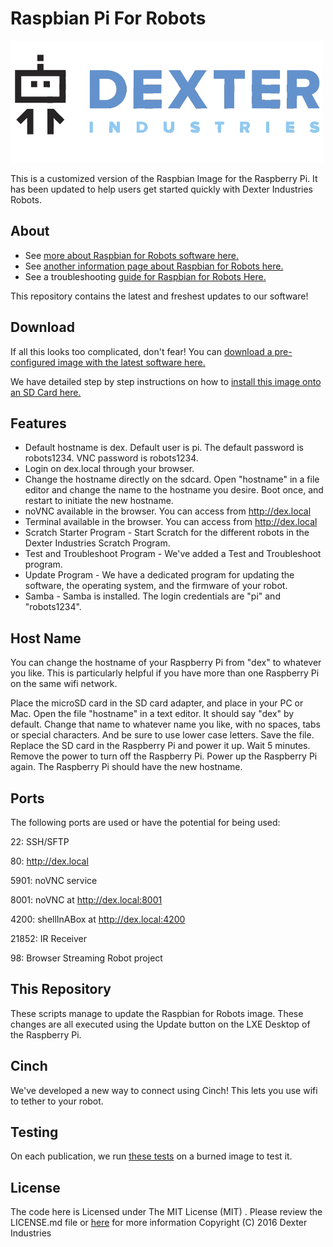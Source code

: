# Raspbian Pi For Robots

![Dex Logo](dexter_industries_logo.jpg "Dexter Industries Logo.")

This is a customized version of the Raspbian Image for the Raspberry Pi.  It has been updated to help users get started quickly with Dexter Industries Robots.

## About
* See [more about Raspbian for Robots software here.](http://www.dexterindustries.com/raspberry-pi-robot-software/)
* See [another information page about Raspbian for Robots here.](http://www.dexterindustries.com/raspbian-for-robots/)
* See a troubleshooting [guide for Raspbian for Robots Here.](http://www.dexterindustries.com/raspbian-for-robots-support/)

This repository contains the latest and freshest updates to our software!

## Download
If all this looks too complicated, don't fear!  You can [download a pre-configured image with the latest software here.](http://sourceforge.net/projects/dexterindustriesraspbianflavor/)  

We have detailed step by step instructions on how to [install this image onto an SD Card here.](http://www.dexterindustries.com/howto/raspberry-pi-tutorials/install-raspbian-for-robots-image-on-an-sd-card/)

## Features

* Default hostname is dex.  Default user is pi.  The default password is robots1234.  VNC password is robots1234.
* Login on dex.local through your browser.
* Change the hostname directly on the sdcard.  Open "hostname" in a file editor and change the name to the hostname you desire.  Boot once, and restart to initiate the new hostname.
* noVNC available in the browser.  You can access from http://dex.local
* Terminal available in the browser.  You can access from http://dex.local
* Scratch Starter Program - Start Scratch for the different robots in the Dexter Industries Scratch Program.
* Test and Troubleshoot Program - We've added a Test and Troubleshoot program.
* Update Program - We have a dedicated program for updating the software, the operating system, and the firmware of your robot.
* Samba - Samba is installed.  The login credentials are "pi" and "robots1234".

## Host Name

You can change the hostname of your Raspberry Pi from "dex" to whatever you like.  This is particularly helpful if you have more than one Raspberry Pi on the same wifi network.  

Place the microSD card in the SD card adapter, and place in your PC or Mac.  Open the file "hostname" in a text editor.  It should say "dex" by default.  Change that name to whatever name you like, with no spaces, tabs or special characters.  And be sure to use lower case letters.  Save the file.  Replace the SD card in the Raspberry Pi and power it up.  Wait 5 minutes.  Remove the power to turn off the Raspberry Pi.  Power up the Raspberry Pi again.  The Raspberry Pi should have the new hostname.

## Ports

The following ports are used or have the potential for being used:

22: SSH/SFTP

80: http://dex.local

5901: noVNC service

8001: noVNC at http://dex.local:8001

4200: shellInABox at http://dex.local:4200

21852: IR Receiver

98: Browser Streaming Robot project




## This Repository

These scripts manage to update the Raspbian for Robots image.  These changes are all executed using the Update button on the LXE Desktop of the Raspberry Pi.  


## Cinch
We've developed a new way to connect using Cinch!  This lets you use wifi to tether to your robot.

## Testing
On each publication, we run [these tests](https://github.com/DexterInd/Raspbian_For_Robots/blob/master/TEST_LIST.md) on a burned image to test it.


## License
The code here is Licensed under  The MIT License (MIT) . Please review the  LICENSE.md file or [here](https://github.com/DexterInd/Raspbian_For_Robots/blob/master/LICENSE.md) for more information
Copyright (C) 2016 Dexter Industries

    



